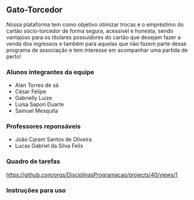 ## Gato-Torcedor

Nossa plataforma tem como objetivo otimizar trocas e o empréstimo do cartão sócio-torcedor de forma segura, acessível e honesta, sendo vantajoso para os titulares possuidores do cartão que desejam fazer a venda dos ingressos e também para aquelas que não fazem parte desse programa de associação e tem interesse em acompanhar uma partida de perto!

### Alunos integrantes da equipe

- Alan Torres de sá
- César Felipe
- Gabrielly Luize
- Luísa Sapori Duarte 
- Samuel Mesquita

### Professores reponsáveis 

- João Caram Santos de Oliveira
- Lucas Gabriel da Silva Felix

### Quadro de tarefas
https://github.com/orgs/DisciplinasProgramacao/projects/40/views/1


### Instruções para uso

